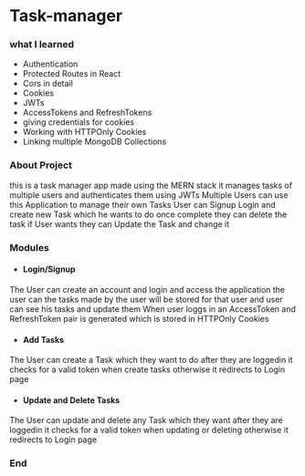 # Task-manager

### what I learned 

- Authentication
- Protected Routes in React
- Cors in detail
- Cookies
- JWTs
- AccessTokens and RefreshTokens
- giving credentials for cookies
- Working with HTTPOnly Cookies
- Linking multiple MongoDB Collections 

### About Project

this is a task manager app made using the MERN stack it manages tasks of multiple users and authenticates them using JWTs Multiple Users can use this Application to manage their own Tasks User can Signup Login and create new Task which he wants to do once complete they can delete the task if User wants they can Update the Task and change it 

### Modules 

- #### Login/Signup 
The User can create an account and login and access the application the user can the tasks made by the user will be stored for that user and user can see his tasks and update them
When user loggs in an AccessToken and RefreshToken pair is generated which is stored in HTTPOnly Cookies 

- #### Add Tasks
The User can create a Task which they want to do after they are loggedin it checks for a valid token when create tasks otherwise it redirects to Login page

- #### Update and Delete Tasks 
The User can update and delete any Task which they want after they are loggedin it checks for a valid token when updating or deleting  otherwise it redirects to Login page



### End
